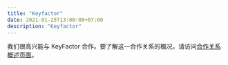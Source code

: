 ```yaml
---
title: "Keyfactor"
date: 2021-01-25T13:00:00+07:00
description: "Keyfactor"
---
```


我们很高兴能与 KeyFactor 合作。要了解这一合作关系的概况，请访问[合作关系概述页面](/zh/partners/keyfactor)。